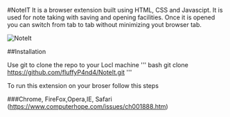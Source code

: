 #NoteIT
It is a browser extension built using HTML, CSS and Javascipt. It is used for note taking with saving and opening facilities.
Once it is opened you can switch from tab to tab without minimizing yout browser tab.



![NoteIt](/img/img.png)

##Installation

Use git to clone the repo to your Locl machine
''' bash
git  clone  https://github.com/fluffyP4nd4/NoteIt.git
'''

To run this extension on your broser follow this steps 

###Chrome, FireFox,Opera,IE, Safari
(https://www.computerhope.com/issues/ch001888.htm)




